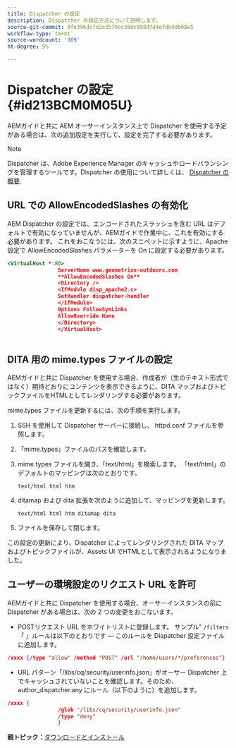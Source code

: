 ```yaml
---
title: Dispatcher の設定
description: Dispatcher の設定方法について説明します。
source-git-commit: 9fe396dcfd2e3570ec386c958d7d4efdb4d608e5
workflow-type: tm+mt
source-wordcount: '309'
ht-degree: 9%

---
```



# Dispatcher の設定 {#id213BCM0M05U}

AEMガイドと共に AEM オーサーインスタンス上で Dispatcher を使用する予定がある場合は、次の追加設定を実行して、設定を完了する必要があります。

>[!NOTE]
>
> Dispatcher は、Adobe Experience Manager のキャッシュやロードバランシングを管理するツールです。Dispatcher の使用について詳しくは、 [Dispatcher の概要](https://experienceleague.adobe.com/docs/experience-manager-dispatcher/using/dispatcher.html?lang=ja).

## URL での AllowEncodedSlashes の有効化

AEM Dispatcher の設定では、エンコードされたスラッシュを含む URL はデフォルトで有効になっていませんが、AEMガイドで作業中に、これを有効にする必要があります。 これをおこなうには、次のスニペットに示すように、Apache 設定で AllowEncodedSlashes パラメーターを On に設定する必要があります。

```XML
<VirtualHost *:80>
                ServerName www.geometrixx-outdoors.com
                **AllowEncodedSlashes On**
                <Directory />
                <IfModule disp_apache2.c>
                SetHandler dispatcher-handler
                </IfModule>
                Options FollowSymLinks
                AllowOverride None
                </Directory>
                </VirtualHost>
            
```

## DITA 用の mime.types ファイルの設定

AEMガイドと共に Dispatcher を使用する場合、作成者が（生のテキスト形式ではなく）期待どおりにコンテンツを表示できるように、DITA マップおよびトピックファイルをHTMLとしてレンダリングする必要があります。

mime.types ファイルを更新するには、次の手順を実行します。

1. SSH を使用して Dispatcher サーバーに接続し、 httpd.conf ファイルを参照します。

1. 「mime.types」ファイルのパスを確認します。

1. mime.types ファイルを開き、「text/html」を検索します。 「text/html」のデフォルトのマッピングは次のとおりです。

   `text/html html htm`

1. ditamap および dita 拡張を次のように追加して、マッピングを更新します。

   `text/html html htm ditamap dita`

1. ファイルを保存して閉じます。


この設定の更新により、Dispatcher によってレンダリングされた DITA マップおよびトピックファイルが、Assets UI でHTMLとして表示されるようになりました。

## ユーザーの環境設定のリクエスト URL を許可

AEMガイドと共に Dispatcher を使用する場合、オーサーインスタンスの前に Dispatcher がある場合は、次の 2 つの変更をおこないます。

- POSTリクエスト URL をホワイトリストに登録します。 サンプル&quot; `/filters`「 」ルールは以下のとおりです — このルールを Dispatcher 設定ファイルに追加します。

```json
/xxxx {/type "allow" /method "POST" /url "/home/users/*/preferences"}
```

- URL パターン「/libs/cq/security/userinfo.json」がオーサー Dispatcher 上でキャッシュされていないことを確認します。そのため、author\_dispatcher.any にルール（以下のように）を追加します。

```json
/xxxx {
                /glob "/libs/cq/security/userinfo.json"
                /type "deny"
                }
```

**親トピック：**[&#x200B;ダウンロードとインストール](download-install.md)

